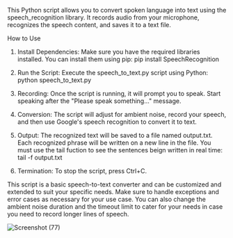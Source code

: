 
This Python script allows you to convert spoken language into text using the speech_recognition library. It records audio from your microphone, recognizes the speech content, and saves it to a text file.

How to Use
1. Install Dependencies: Make sure you have the required libraries installed. You can install them using pip:  pip install SpeechRecognition

2. Run the Script: Execute the speech_to_text.py script using Python:  python speech_to_text.py

3. Recording: Once the script is running, it will prompt you to speak. Start speaking after the "Please speak something..." message.

4. Conversion: The script will adjust for ambient noise, record your speech, and then use Google's speech recognition to convert it to text.

5. Output: The recognized text will be saved to a file named output.txt. Each recognized phrase will be written on a new line in the file. You must use the tail fuction to see the sentences beign written in real time:  tail -f output.txt

6. Termination: To stop the script, press Ctrl+C.

This script is a basic speech-to-text converter and can be customized and extended to suit your specific needs. Make sure to handle exceptions and error cases as necessary for your use case. You can also change the ambient noise duration and the timeout limit to cater for your needs in case you need to record longer lines of speech.

![Screenshot (77)](https://github.com/axlDeVoe012/Speech_to_text/assets/109761001/11b390ad-18b4-4e42-aa3c-04a7e40f6542)
